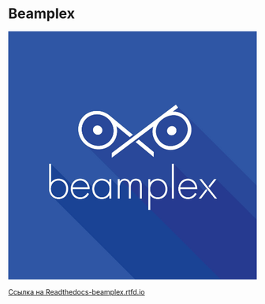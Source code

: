 # Beamplex
![logo](https://github.com/andrewsergeev24/beamplex/blob/master/beamplex.jpg)

[Ссылка на Readthedocs-beamplex.rtfd.io](http://beamplex.readthedocs.io/en/latest/) 